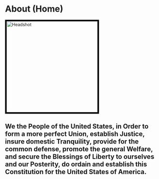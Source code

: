 <html>
<body>
  <h1>About (Home)</h1>
  <div class="row">
      <div class="col-md-6">
      <img src="https://i.postimg.cc/wBrSkcrx/40212635-710494179302774-6326379903797166080-o.jpg" 
      width="300" height="300" alt="Headshot" style="border:5px solid black"><div>
      <div class="col-md-6"><h2>We the People of the United States, in Order to form a more perfect Union, establish Justice, insure domestic Tranquility, 
      provide for the common defense, promote the general Welfare, and secure the Blessings of Liberty to ourselves and our Posterity, 
      do ordain and establish this Constitution for the United States of America.<h2><div>
  <div>
  

<body>
<html>
